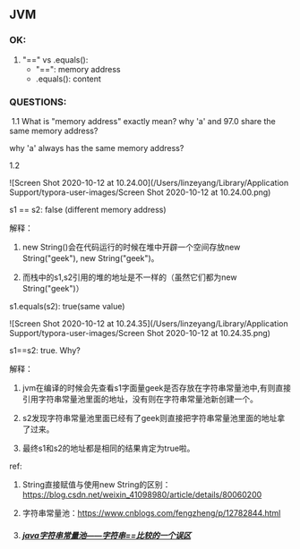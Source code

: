 ## JVM

### OK:

1. "==" vs .equals():
   - "==": memory address
   - .equals(): content

### QUESTIONS:

​	1.1 What is "memory address" exactly mean?  why 'a' and 97.0 share the same memory address?

why 'a' always has the same memory address?

   1.2 

![Screen Shot 2020-10-12 at 10.24.00](/Users/linzeyang/Library/Application Support/typora-user-images/Screen Shot 2020-10-12 at 10.24.00.png)

s1 == s2: false (different memory address) 

解释：

1) new String()会在代码运行的时候在堆中开辟一个空间存放new String("geek"), new String("geek")。

2) 而栈中的s1,s2引用的堆的地址是不一样的（虽然它们都为new String("geek")）

s1.equals(s2): true(same value)

![Screen Shot 2020-10-12 at 10.24.35](/Users/linzeyang/Library/Application Support/typora-user-images/Screen Shot 2020-10-12 at 10.24.35.png)

s1==s2: true. Why? 

解释：

1) jvm在编译的时候会先查看s1字面量geek是否存放在字符串常量池中,有则直接引用字符串常量池里面的地址，没有则在字符串常量池新创建一个。

2) s2发现字符串常量池里面已经有了geek则直接把字符串常量池里面的地址拿了过来。

3) 最终s1和s2的地址都是相同的结果肯定为true啦。

ref:

1.  String直接赋值与使用new String的区别： https://blog.csdn.net/weixin_41098980/article/details/80060200

2. 字符串常量池：https://www.cnblogs.com/fengzheng/p/12782844.html

3. ##### [java字符串常量池——字符串==比较的一个误区](https://www.cnblogs.com/maohuidong/p/10074674.html)

   